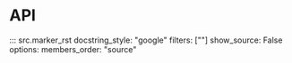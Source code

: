 # API

::: src.marker_rst
    docstring_style: "google"
    filters: [""]
    show_source: False
    options:
        members_order: "source"
